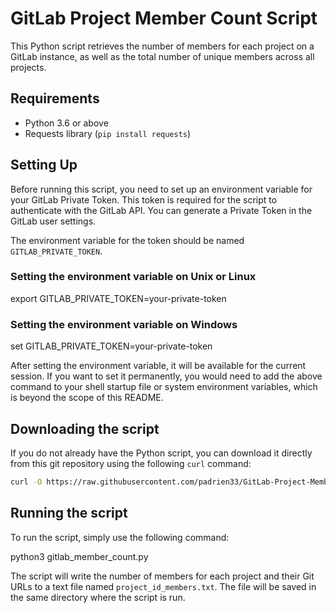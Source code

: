 # GitLab Project Member Count Script

This Python script retrieves the number of members for each project on a GitLab instance, as well as the total number of unique members across all projects. 

## Requirements
- Python 3.6 or above
- Requests library (`pip install requests`)

## Setting Up
Before running this script, you need to set up an environment variable for your GitLab Private Token. This token is required for the script to authenticate with the GitLab API. You can generate a Private Token in the GitLab user settings.

The environment variable for the token should be named `GITLAB_PRIVATE_TOKEN`.

### Setting the environment variable on Unix or Linux

export GITLAB_PRIVATE_TOKEN=your-private-token

### Setting the environment variable on Windows

set GITLAB_PRIVATE_TOKEN=your-private-token

After setting the environment variable, it will be available for the current session. If you want to set it permanently, you would need to add the above command to your shell startup file or system environment variables, which is beyond the scope of this README.

## Downloading the script

If you do not already have the Python script, you can download it directly from this git repository using the following `curl` command:

```bash
curl -O https://raw.githubusercontent.com/padrien33/GitLab-Project-Member-Count/main/gitlab_members.py

```

## Running the script
To run the script, simply use the following command:

python3 gitlab_member_count.py

The script will write the number of members for each project and their Git URLs to a text file named `project_id_members.txt`. The file will be saved in the same directory where the script is run.


